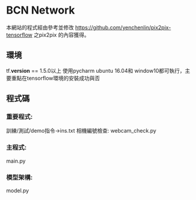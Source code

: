 # BCN Network
本網站的程式經由參考並修改 https://github.com/yenchenlin/pix2pix-tensorflow 之pix2pix 的內容獲得。
## 環境
tf.__version__ == 1.5.0以上
使用pycharm
ubuntu 16.04和 window10都可執行，主要重點在tensorflow環境的安裝成功與否
## 程式碼
### 重要程式:
訓練/測試/demo指令->ins.txt
相機編號檢查:
webcam_check.py
### 主程式:
main.py
### 模型架構:
model.py

